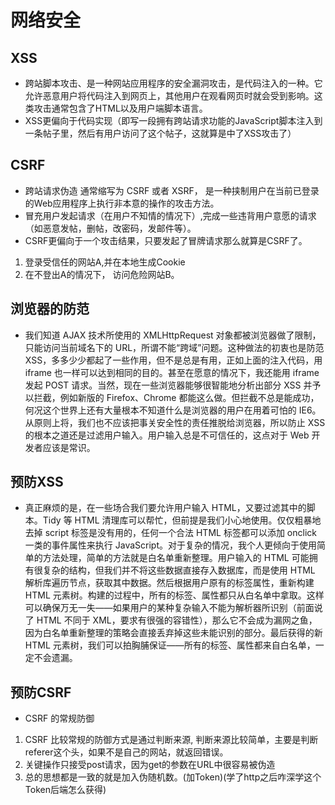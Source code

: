 # 网络安全

## XSS

* 跨站脚本攻击、是一种网站应用程序的安全漏洞攻击，是代码注入的一种。它允许恶意用户将代码注入到网页上，其他用户在观看网页时就会受到影响。这类攻击通常包含了HTML以及用户端脚本语言。
* XSS更偏向于代码实现（即写一段拥有跨站请求功能的JavaScript脚本注入到一条帖子里，然后有用户访问了这个帖子，这就算是中了XSS攻击了）

## CSRF

* 跨站请求伪造 通常缩写为 CSRF 或者 XSRF， 是一种挟制用户在当前已登录的Web应用程序上执行非本意的操作的攻击方法。
* 冒充用户发起请求（在用户不知情的情况下）,完成一些违背用户意愿的请求（如恶意发帖，删帖，改密码，发邮件等）。
* CSRF更偏向于一个攻击结果，只要发起了冒牌请求那么就算是CSRF了。

1. 登录受信任的网站A,并在本地生成Cookie
2. 在不登出A的情况下， 访问危险网站B。

## 浏览器的防范

* 我们知道 AJAX 技术所使用的 XMLHttpRequest 对象都被浏览器做了限制，只能访问当前域名下的 URL，所谓不能“跨域”问题。这种做法的初衷也是防范 XSS，多多少少都起了一些作用，但不是总是有用，正如上面的注入代码，用 iframe 也一样可以达到相同的目的。甚至在愿意的情况下，我还能用 iframe 发起 POST 请求。当然，现在一些浏览器能够很智能地分析出部分 XSS 并予以拦截，例如新版的 Firefox、Chrome 都能这么做。但拦截不总是能成功，何况这个世界上还有大量根本不知道什么是浏览器的用户在用着可怕的 IE6。从原则上将，我们也不应该把事关安全性的责任推脱给浏览器，所以防止 XSS 的根本之道还是过滤用户输入。用户输入总是不可信任的，这点对于 Web 开发者应该是常识。

## 预防XSS

* 真正麻烦的是，在一些场合我们要允许用户输入 HTML，又要过滤其中的脚本。Tidy 等 HTML 清理库可以帮忙，但前提是我们小心地使用。仅仅粗暴地去掉 script 标签是没有用的，任何一个合法 HTML 标签都可以添加 onclick 一类的事件属性来执行 JavaScript。对于复杂的情况，我个人更倾向于使用简单的方法处理，简单的方法就是白名单重新整理。用户输入的 HTML 可能拥有很复杂的结构，但我们并不将这些数据直接存入数据库，而是使用 HTML 解析库遍历节点，获取其中数据。然后根据用户原有的标签属性，重新构建 HTML 元素树。构建的过程中，所有的标签、属性都只从白名单中拿取。这样可以确保万无一失——如果用户的某种复杂输入不能为解析器所识别（前面说了 HTML 不同于 XML，要求有很强的容错性），那么它不会成为漏网之鱼，因为白名单重新整理的策略会直接丢弃掉这些未能识别的部分。最后获得的新 HTML 元素树，我们可以拍胸脯保证——所有的标签、属性都来自白名单，一定不会遗漏。

## 预防CSRF

* CSRF 的常规防御

1. CSRF 比较常规的防御方式是通过判断来源, 判断来源比较简单，主要是判断referer这个头，如果不是自己的网站，就返回错误。
2. 关键操作只接受post请求，因为get的参数在URL中很容易被伪造
3. 总的思想都是一致的就是加入伪随机数。(加Token)(学了http之后咋深学这个Token后端怎么获得)